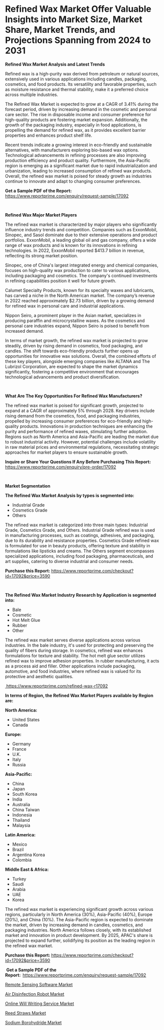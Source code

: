 <p><h1>Refined Wax Market Offer Valuable Insights into Market Size, Market Share, Market Trends, and Projections Spanning from 2024 to 2031</h1></p><p><strong>Refined Wax Market Analysis and Latest Trends</strong></p>
<p><p>Refined wax is a high-purity wax derived from petroleum or natural sources, extensively used in various applications including candles, packaging, cosmetics, and food products. Its versatility and favorable properties, such as moisture resistance and thermal stability, make it a preferred choice across multiple industries.</p><p>The Refined Wax Market is expected to grow at a CAGR of 3.41% during the forecast period, driven by increasing demand in the cosmetic and personal care sector. The rise in disposable income and consumer preference for high-quality products are fostering market expansion. Additionally, the growth of the packaging industry, especially in food applications, is propelling the demand for refined wax, as it provides excellent barrier properties and enhances product shelf life.</p><p>Recent trends indicate a growing interest in eco-friendly and sustainable alternatives, with manufacturers exploring bio-based wax options. Technological advancements in refining processes are also improving production efficiency and product quality. Furthermore, the Asia-Pacific region is emerging as a significant market due to rapid industrialization and urbanization, leading to increased consumption of refined wax products. Overall, the refined wax market is poised for steady growth as industries continue to innovate and adapt to changing consumer preferences.</p></p>
<p><strong>Get a Sample PDF of the Report:&nbsp;</strong> <a href="https://www.reportprime.com/enquiry/request-sample/17092?utm_campaign=8&utm_medium=2&utm_source=Github&utm_content=ia&utm_term=24112024&utm_id=refined-wax">https://www.reportprime.com/enquiry/request-sample/17092</a></p>
<p>&nbsp;</p>
<p><strong>Refined Wax Major Market Players</strong></p>
<p><p>The refined wax market is characterized by major players who significantly influence industry trends and competition. Companies such as ExxonMobil, Sinopec, and Sasol dominate due to their extensive operations and product portfolios. ExxonMobil, a leading global oil and gas company, offers a wide range of wax products and is known for its innovations in refining technologies. In 2022, ExxonMobil reported $413.7 billion in revenue, reflecting its strong market position.</p><p>Sinopec, one of China's largest integrated energy and chemical companies, focuses on high-quality wax production to cater to various applications, including packaging and cosmetics. The company's continued investments in refining capabilities position it well for future growth.</p><p>Calumet Specialty Products, known for its specialty waxes and lubricants, has carved a niche in the North American market. The company’s revenue in 2022 reached approximately $2.73 billion, driven by a growing demand for refined wax in personal care and industrial applications.</p><p>Nippon Seiro, a prominent player in the Asian market, specializes in producing paraffin and microcrystalline waxes. As the cosmetics and personal care industries expand, Nippon Seiro is poised to benefit from increased demand.</p><p>In terms of market growth, the refined wax market is projected to grow steadily, driven by rising demand in cosmetics, food packaging, and candles. The shift towards eco-friendly products further opens up opportunities for innovative wax solutions. Overall, the combined efforts of these key players, alongside emerging companies like ALTANA and The Lubrizol Corporation, are expected to shape the market dynamics significantly, fostering a competitive environment that encourages technological advancements and product diversification.</p></p>
<p>&nbsp;</p>
<p><strong>What Are The Key Opportunities For Refined Wax Manufacturers?</strong></p>
<p><p>The refined wax market is poised for significant growth, projected to expand at a CAGR of approximately 5% through 2028. Key drivers include rising demand from the cosmetics, food, and packaging industries, propelled by increasing consumer preferences for eco-friendly and high-quality products. Innovations in production techniques are enhancing the purity and performance of refined waxes, stimulating further adoption. Regions such as North America and Asia-Pacific are leading the market due to robust industrial activity. However, potential challenges include volatility in raw material prices and environmental regulations, necessitating strategic approaches for market players to ensure sustainable growth.</p></p>
<p><strong>Inquire or Share Your Questions If Any Before Purchasing This Report:</strong> <a href="https://www.reportprime.com/enquiry/pre-order/17092?utm_campaign=8&utm_medium=2&utm_source=Github&utm_content=ia&utm_term=24112024&utm_id=refined-wax">https://www.reportprime.com/enquiry/pre-order/17092</a></p>
<p>&nbsp;</p>
<p><strong>Market Segmentation</strong></p>
<p><strong>The Refined Wax Market Analysis by types is segmented into:</strong></p>
<p><ul><li>Industrial Grade</li><li>Cosmetics Grade</li><li>Others</li></ul></p>
<p><p>The refined wax market is categorized into three main types: Industrial Grade, Cosmetics Grade, and Others. Industrial Grade refined wax is used in manufacturing processes, such as coatings, adhesives, and packaging, due to its durability and resistance properties. Cosmetics Grade refined wax is formulated for use in beauty products, offering texture and stability in formulations like lipsticks and creams. The Others segment encompasses specialized applications, including food packaging, pharmaceuticals, and art supplies, catering to diverse industrial and consumer needs.</p></p>
<p><strong>Purchase this Report:&nbsp;</strong><a href="https://www.reportprime.com/checkout?id=17092&price=3590&utm_campaign=8&utm_medium=2&utm_source=Github&utm_content=ia&utm_term=24112024&utm_id=refined-wax">https://www.reportprime.com/checkout?id=17092&price=3590</a></p>
<p>&nbsp;</p>
<p><strong>The Refined Wax Market Industry Research by Application is segmented into:</strong></p>
<p><ul><li>Bale</li><li>Cosmetic</li><li>Hot Melt Glue</li><li>Rubber</li><li>Other</li></ul></p>
<p><p>The refined wax market serves diverse applications across various industries. In the bale industry, it's used for protecting and preserving the quality of fibers during storage. In cosmetics, refined wax enhances formulations for texture and stability. The hot melt glue sector utilizes refined wax to improve adhesion properties. In rubber manufacturing, it acts as a process aid and filler. Other applications include packaging, automotive, and food industries, where refined wax is valued for its protective and aesthetic qualities.</p></p>
<p><a href="https://www.reportprime.com/refined-wax-r17092?utm_campaign=8&utm_medium=2&utm_source=Github&utm_content=ia&utm_term=24112024&utm_id=refined-wax">&nbsp;https://www.reportprime.com/refined-wax-r17092</a></p>
<p><strong>In terms of Region, the Refined Wax Market Players available by Region are:</strong></p>
<p>
    <p> <strong> North America: </strong>
        <ul>
            <li>United States</li>
            <li>Canada</li>
        </ul>
        </p> 
    <p> <strong> Europe: </strong>
        <ul>
            <li>Germany</li>
            <li>France</li>
            <li>U.K.</li>
            <li>Italy</li>
            <li>Russia</li>
        </ul>
        </p> 
    <p> <strong> Asia-Pacific: </strong>
        <ul>
            <li>China</li>
            <li>Japan</li>
            <li>South Korea</li>
            <li>India</li>
            <li>Australia</li>
            <li>China Taiwan</li>
            <li>Indonesia</li>
            <li>Thailand</li>
            <li>Malaysia</li>
        </ul>
        </p> 
    <p> <strong> Latin America: </strong>
        <ul>
            <li>Mexico</li>
            <li>Brazil</li>
            <li>Argentina Korea</li>
            <li>Colombia</li>
        </ul>
        </p> 
    <p> <strong> Middle East & Africa: </strong>
        <ul>
            <li>Turkey</li>
            <li>Saudi</li>
            <li>Arabia</li>
            <li>UAE</li>
            <li>Korea</li>
        </ul>
    </p>
    </p>
<p><p>The refined wax market is experiencing significant growth across various regions, particularly in North America (30%), Asia-Pacific (40%), Europe (20%), and China (10%). The Asia-Pacific region is expected to dominate the market, driven by increasing demand in candles, cosmetics, and packaging industries. North America follows closely, with its established market and innovation in product development. By 2025, APAC's share is projected to expand further, solidifying its position as the leading region in the refined wax market.</p></p>
<p><strong>Purchase this Report: </strong><a href="https://www.reportprime.com/checkout?id=17092&price=3590&utm_campaign=8&utm_medium=2&utm_source=Github&utm_content=ia&utm_term=24112024&utm_id=refined-wax">https://www.reportprime.com/checkout?id=17092&price=3590</a></p>
<p>&nbsp;<strong>Get a Sample PDF of the Report:&nbsp;&nbsp;</strong><a href="https://www.reportprime.com/enquiry/request-sample/17092?utm_campaign=8&utm_medium=2&utm_source=Github&utm_content=ia&utm_term=24112024&utm_id=refined-wax">https://www.reportprime.com/enquiry/request-sample/17092</a></p>
<p><strong></strong></p>
<p><p><a href="https://issuu.com/reportprime-2/docs/remote-sensing-software-market-size_86b03b0e7c7ada?utm_campaign=8&utm_medium=2&utm_source=Github&utm_content=ia&utm_term=24112024&utm_id=refined-wax">Remote Sensing Software Market</a></p><p><a href="https://www.linkedin.com/pulse/emerging-trends-air-disinfection-robot-market-global-outlook-d3y9e?utm_campaign=8&utm_medium=2&utm_source=Github&utm_content=ia&utm_term=24112024&utm_id=refined-wax">Air Disinfection Robot Market</a></p><p><a href="https://issuu.com/reportprime-2/docs/online-will-writing-service-market-_c80541435402c4?utm_campaign=8&utm_medium=2&utm_source=Github&utm_content=ia&utm_term=24112024&utm_id=refined-wax">Online Will Writing Service Market</a></p><p><a href="https://www.linkedin.com/pulse/future-reed-straws-market-global-forecast-trends-2024-2031-6ymlc?utm_campaign=8&utm_medium=2&utm_source=Github&utm_content=ia&utm_term=24112024&utm_id=refined-wax">Reed Straws Market</a></p><p><a href="https://github.com/PeterParrish5/Market-Research-Report-List-7/blob/main/sodium-borohydride-market.md?utm_campaign=8&utm_medium=2&utm_source=Github&utm_content=ia&utm_term=24112024&utm_id=refined-wax">Sodium Borohydride Market</a></p></p>